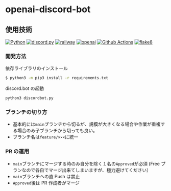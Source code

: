 # openai-discord-bot

## 使用技術

[![Python](https://img.shields.io/badge/python-language-dimgray?style=for-the-badge&logo=python)](https://www.python.org/)
[![discord.py](https://img.shields.io/badge/discord.py-discord_api-dimgray?style=for-the-badge&logo=discord)](https://discordpy.readthedocs.io/ja/latest/index.html)
[![railway](https://img.shields.io/badge/railway-deploy-dimgray?style=for-the-badge&logo=railway)](https://railway.app/)
[![openai](https://img.shields.io/badge/openai-openai_api-dimgray?style=for-the-badge&logo=openai)](https://platform.openai.com/overview)
[![Github Actions](https://img.shields.io/badge/github_actions-ci/cd-dimgray?style=for-the-badge&logo=github)](https://github.com/features/actions)
[![flake8](https://img.shields.io/badge/flake8-linter-dimgray?style=for-the-badge&logo=flake8)](https://flake8.pycqa.org/en/latest/)

### 開発方法

依存ライブラリのインストール

```sh
$ python3 -m pip3 install -r requirements.txt
```

discord.bot の起動

```sh
python3 discordbot.py
```

### ブランチの切り方

- 基本的には`main`ブランチから切るが、規模が大きくなる場合や作業が重複する場合のみ子ブランチから切っても良い。
- ブランチ名は`feature/×××`に統一

### PR の運用

- `main`ブランチにマージする時のみ自分を除く１名の`Approved`が必須
  (Free プランなので各自でマージ出来てしまいますが、極力避けてください）
- `main`ブランチへの直 Push は禁止
- `Approved`後は PR 作成者がマージ
